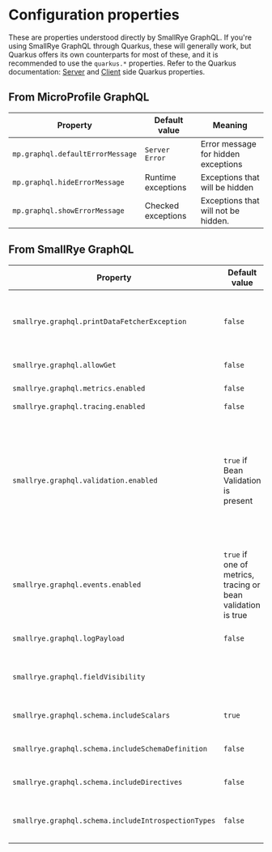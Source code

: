 Configuration properties
========================

These are properties understood directly by SmallRye GraphQL. If you're using SmallRye GraphQL through
Quarkus, these will generally work, but Quarkus offers its own counterparts for most of these, 
and it is recommended to use the `quarkus.*` properties. Refer to the Quarkus documentation: 
[Server](https://quarkus.io/guides/all-config#quarkus-smallrye-graphql_quarkus-smallrye-graphql-smallrye-graphql) and
[Client](https://quarkus.io/guides/all-config#quarkus-smallrye-graphql-client_quarkus-smallrye-graphql-client-smallrye-graphql-client)
side Quarkus properties.

From MicroProfile GraphQL
-------------------------

| Property | Default value | Meaning |
| ------------ | ------------- | ------------ |
| `mp.graphql.defaultErrorMessage` | `Server Error`  | Error message for hidden exceptions |
| `mp.graphql.hideErrorMessage` | Runtime exceptions  | Exceptions that will be hidden |
| `mp.graphql.showErrorMessage` | Checked exceptions  | Exceptions that will not be hidden. |

From SmallRye GraphQL
---------------------


| Property | Default value | Meaning |
| ------------ | ------------- | ------------ |
| `smallrye.graphql.printDataFetcherException` | `false`  | Include the stacktrace of the data fetching exception in the log output |
| `smallrye.graphql.allowGet` | `false`  | Allow HTTP GET Method |
| `smallrye.graphql.metrics.enabled` | `false` | Enable metrics |
| `smallrye.graphql.tracing.enabled` | `false` | Enable tracing |
| `smallrye.graphql.validation.enabled` | `true` if Bean Validation is present | Enable Bean Validation. This property is DEPRECATED, setting to `false` won't actually turn off validation. It will be removed in a future release. |
| `smallrye.graphql.events.enabled`| `true` if one of metrics, tracing or bean validation is true | Enable eventing |
| `smallrye.graphql.logPayload`| `false` | Log the payload in the log file |
| `smallrye.graphql.fieldVisibility` |   | To control the field visibility on introspection |
| `smallrye.graphql.schema.includeScalars`| `true` | Include Scalar definitions in the schema |
| `smallrye.graphql.schema.includeSchemaDefinition` | `false` | Include Schema definition |
| `smallrye.graphql.schema.includeDirectives` | `false` | Include directives in the schema |
| `smallrye.graphql.schema.includeIntrospectionTypes` | `false` |  Include Introspection types in the schema |